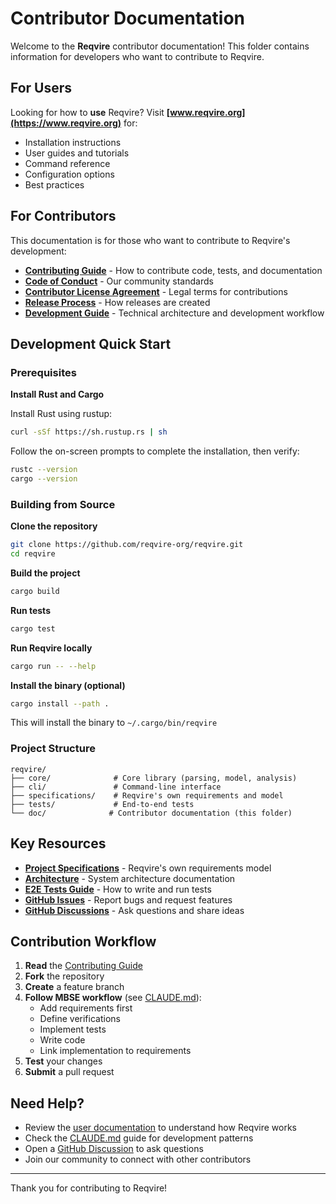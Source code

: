 # Contributor Documentation

Welcome to the **Reqvire** contributor documentation! This folder contains information for developers who want to contribute to Reqvire.

## For Users

Looking for how to **use** Reqvire? Visit **[www.reqvire.org](https://www.reqvire.org)** for:
- Installation instructions
- User guides and tutorials
- Command reference
- Configuration options
- Best practices

## For Contributors

This documentation is for those who want to contribute to Reqvire's development:

- **[Contributing Guide](./CONTRIBUTING.md)** - How to contribute code, tests, and documentation
- **[Code of Conduct](./code_of_conduct.md)** - Our community standards
- **[Contributor License Agreement](./CLA.md)** - Legal terms for contributions
- **[Release Process](./RELEASE.md)** - How releases are created
- **[Development Guide](../CLAUDE.md)** - Technical architecture and development workflow

## Development Quick Start

### Prerequisites

**Install Rust and Cargo**

Install Rust using rustup:
```bash
curl -sSf https://sh.rustup.rs | sh
```

Follow the on-screen prompts to complete the installation, then verify:
```bash
rustc --version
cargo --version
```

### Building from Source

**Clone the repository**
```bash
git clone https://github.com/reqvire-org/reqvire.git
cd reqvire
```

**Build the project**
```bash
cargo build
```

**Run tests**
```bash
cargo test
```

**Run Reqvire locally**
```bash
cargo run -- --help
```

**Install the binary (optional)**
```bash
cargo install --path .
```
This will install the binary to `~/.cargo/bin/reqvire`

### Project Structure

```
reqvire/
├── core/              # Core library (parsing, model, analysis)
├── cli/               # Command-line interface
├── specifications/    # Reqvire's own requirements and model
├── tests/             # End-to-end tests
└── doc/              # Contributor documentation (this folder)
```

## Key Resources

- **[Project Specifications](../specifications/README.md)** - Reqvire's own requirements model
- **[Architecture](../specifications/Architecture.md)** - System architecture documentation
- **[E2E Tests Guide](../tests/CLAUDE.md)** - How to write and run tests
- **[GitHub Issues](https://github.com/reqvire-org/reqvire/issues)** - Report bugs and request features
- **[GitHub Discussions](https://github.com/reqvire-org/reqvire/discussions)** - Ask questions and share ideas

## Contribution Workflow

1. **Read** the [Contributing Guide](./CONTRIBUTING.md)
2. **Fork** the repository
3. **Create** a feature branch
4. **Follow MBSE workflow** (see [CLAUDE.md](../CLAUDE.md)):
   - Add requirements first
   - Define verifications
   - Implement tests
   - Write code
   - Link implementation to requirements
5. **Test** your changes
6. **Submit** a pull request

## Need Help?

- Review the [user documentation](https://www.reqvire.org) to understand how Reqvire works
- Check the [CLAUDE.md](../CLAUDE.md) guide for development patterns
- Open a [GitHub Discussion](https://github.com/reqvire-org/reqvire/discussions) to ask questions
- Join our community to connect with other contributors

---

Thank you for contributing to Reqvire!
